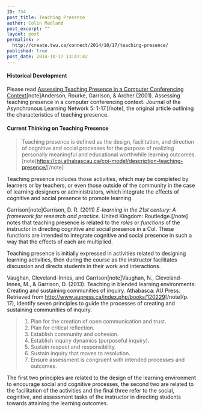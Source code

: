 ```yaml
---
ID: 734
post_title: Teaching Presence
author: Colin Madland
post_excerpt: ""
layout: post
permalink: >
  http://create.twu.ca/connect/2014/10/17/teaching-presence/
published: true
post_date: 2014-10-17 13:47:42
---
```

<h4>Historical Development</h4>
Please read <a href="http://cde.athabascau.ca/coi_site/documents/Anderson_Rourke_Garrison_Archer_Teaching_Presence.pdf" target="_blank" rel="noopener noreferrer">Assessing Teaching Presence in a Computer Conferencing Context</a>[note]Anderson, Rourke, Garrison, &amp; Archer (2001). Assessing teaching presence in a computer conferencing context. Journal of the Asynchronous Learning Network 5: 1-17.[/note], the original article outlining the characteristics of teaching presence.
<h4>Current Thinking on Teaching Presence</h4>
<blockquote>Teaching presence is defined as the design, facilitation, and direction of cognitive and social processes for the purpose of realizing personally meaningful and educational worthwhile learning outcomes.[note]<a href="https://coi.athabascau.ca/coi-model/description-teaching-presence/" target="_blank" rel="noopener noreferrer">https://coi.athabascau.ca/coi-model/description-teaching-presence/</a>[/note]</blockquote>
Teaching presence includes those activities, which may be completed by learners or by teachers, or even those outside of the community in the case of learning designers or administrators, which integrate the effects of cognitive and social presence to promote learning.

Garrison[note]Garrison, D. R. (2011) <em>E-learning in the 21st century: A framework for research and practice.</em> United Kingdom: Routledge.[/note] notes that teaching presence is related to the <em>roles</em> or <em>functions</em> of the instructor in directing cognitive and social presence in a CoI. These functions are intended to integrate cognitive and social presence in such a way that the effects of each are multiplied.

Teaching presence is initially expressed in activities related to designing learning activities, then during the course as the instructor facilitates discussion and directs students in their work and interactions.

Vaughan, Cleveland-Innes, and Garrison[note]Vaughan, N., Cleveland-Innes, M., &amp; Garrison, D. (2013). Teaching in blended learning environments: Creating and sustaining communities of inquiry. Athabasca: AU Press. Retrieved from <a href="http://www.aupress.ca/index.php/books/120229" target="_blank" rel="noopener noreferrer">http://www.aupress.ca/index.php/books/120229</a>[/note](p. 17), identify seven principles to guide the processes of creating and sustaining communities of inquiry.
<blockquote>
<ol>
	<li>Plan for the creation of open communication and trust.</li>
	<li>Plan for critical reflection.</li>
	<li>Establish community and cohesion.</li>
	<li>Establish inquiry dynamics (purposeful inquiry).</li>
	<li>Sustain respect and responsibility.</li>
	<li>Sustain inquiry that moves to resolution.</li>
	<li>Ensure assessment is congruent with intended processes and outcomes.</li>
</ol>
</blockquote>
The first two principles are related to the design of the learning environment to encourage social and cognitive processes, the second two are related to the facilitation of the activities and the final three refer to the social, cognitive, and assessment tasks of the instructor in directing students towards attaining the learning outcomes.